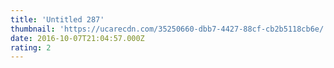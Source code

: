 ```yaml
---
title: 'Untitled 287'
thumbnail: 'https://ucarecdn.com/35250660-dbb7-4427-88cf-cb2b5118cb6e/'
date: 2016-10-07T21:04:57.000Z
rating: 2
---
```

